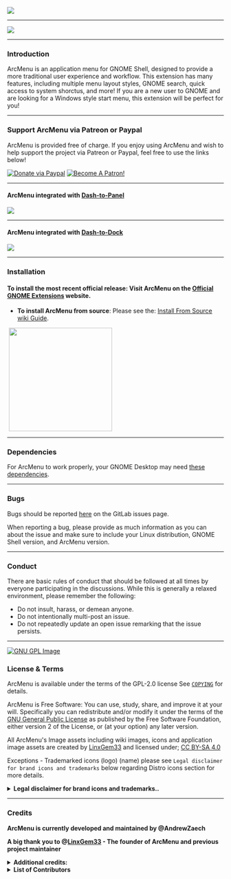 ![](https://gitlab.com/arcmenu/arcmenu-assets/raw/master/images/ArcMenu_WideBanner.png)

-----

![](https://gitlab.com/arcmenu/arcmenu-assets/raw/master/images/ArcMenu_Layouts_Banner.png)

-----

### Introduction

ArcMenu is an application menu for GNOME Shell, designed to provide a more traditional user experience and workflow. This extension has many features, including multiple menu layout styles, GNOME search, quick access to system shorctus, and more! If you are a new user to GNOME and are looking for a Windows style start menu, this extension will be perfect for you!

-----

### Support ArcMenu via Patreon or Paypal

ArcMenu is provided free of charge. If you enjoy using ArcMenu and wish to help support the project via Patreon or Paypal, feel free to use the links below!

[![Donate via Paypal](https://gitlab.com/arcmenu/arcmenu-assets/raw/master/images/paypal_donate.png)](https://www.paypal.com/cgi-bin/webscr?cmd=_donations&business=53CWA7NR743WC&item_name=Donate+to+support+my+work&currency_code=USD&source=url)
[![Become A Patron!](https://gitlab.com/arcmenu/arcmenu-assets/raw/master/images/become_a_patron.png)](https://www.patreon.com/ArcMenu)


-----

#### ArcMenu integrated with [Dash-to-Panel](https://extensions.gnome.org/extension/1160/dash-to-panel/)

![](https://gitlab.com/arcmenu/arcmenu-assets/raw/master/images/ArcMenu_Banner.png)

-----

#### ArcMenu integrated with [Dash-to-Dock](https://extensions.gnome.org/extension/307/dash-to-dock/)

![](https://gitlab.com/arcmenu/arcmenu-assets/raw/master/images/ArcMenu_Dash-to-Dock.png)

-----

### Installation

#### To install the most recent official release: Visit ArcMenu on the [Official GNOME Extensions](https://extensions.gnome.org/extension/3628/arcmenu/) website.

- **To install ArcMenu from source**: Please see the: [Install From Source wiki Guide](https://gitlab.com/arcmenu/ArcMenu/-/wikis/Install-From-Source-Guide).

<p align="left">
       <a href="https://extensions.gnome.org/extension/3628/arcmenu/" >
    <img src="https://gitlab.com/arcmenu/arcmenu-assets/raw/master/images/get-it-ego.png" width="240" style="margin-left: 4px"/>
    </a>

-----

### Dependencies

For ArcMenu to work properly, your GNOME Desktop may need [these dependencies](https://gitlab.com/arcmenu/ArcMenu/-/wikis/ArcMenu-Dependencies).

-----

### Bugs

Bugs should be reported [here](https://gitlab.com/arcmenu/ArcMenu/issues) on the GitLab issues page.

When reporting a bug, please provide as much information as you can about the issue and make sure to include your Linux distribution, GNOME Shell version, and ArcMenu version.

-----

### Conduct

There are basic rules of conduct that should be followed at all times by everyone participating in the discussions.  While this is generally a relaxed environment, please remember the following:

- Do not insult, harass, or demean anyone.
- Do not intentionally multi-post an issue.
- Do not repeatedly update an open issue remarking that the issue persists.

-----

[![GNU GPL Image](https://www.gnu.org/graphics/slickgnu.tiny.png)](http://www.gnu.org/licenses/old-licenses/lgpl-2.0.html)  
### License & Terms

ArcMenu is available under the terms of the GPL-2.0 license See [`COPYING`](https://gitlab.com/arcmenu/ArcMenu/blob/master/COPYING) for details.

ArcMenu is Free Software: You can use, study, share, and improve it at your will. Specifically you can redistribute and/or modify it under the terms of the [GNU General Public License](https://www.gnu.org/licenses/gpl.html) as published by the Free Software Foundation, either version 2 of the License, or (at your option) any later version. 

All ArcMenu's Image assets including wiki images, icons and application image assets are created by [LinxGem33](https://gitlab.com/LinxGem33) and licensed under; [CC BY-SA 4.0](https://creativecommons.org/licenses/by-sa/4.0/)

Exceptions - Trademarked icons (logo) (name) please see `Legal disclaimer for brand icons and trademarks` below regarding Distro icons section for more details.

<details>
<summary><b>Legal disclaimer for brand icons and trademarks..</b></summary>

<p>

*" All brand icons are trademarks of their respective owners. The use of these trademarks does not indicate endorsement of the trademark holder by ArcMenu project, nor vice versa. Please do not use brand logos for any purpose except to represent the company, product, or service to which they refer. "*

* **UBUNTU ![](https://gitlab.com/arcmenu/arcmenu-assets/raw/master/images/copyright2.svg)** - Ubuntu name and Ubuntu logo is a trademark of Canonical ![](https://gitlab.com/arcmenu/arcmenu-assets/raw/master/images/copyright2.svg) Ltd.

* **FEDORA ![](https://gitlab.com/arcmenu/arcmenu-assets/raw/master/images/copyright2.svg)** - Fedora and the Infinity design logo are trademarks of Red Hat, Inc.

* **DEBIAN ![](https://gitlab.com/arcmenu/arcmenu-assets/raw/master/images/copyright2.svg)** - is a registered trademark owned by Software in the Public Interest, Inc. Debian trademark is a registered United States trademark of Software in the Public Interest, Inc., managed by the Debian project.

* **MANJARO ![](https://gitlab.com/arcmenu/arcmenu-assets/raw/master/images/copyright2.svg)** - (logo) and name is a trademark of Manjaro GmbH & Co. KG

* **POP_OS! ![](https://gitlab.com/arcmenu/arcmenu-assets/raw/master/images/copyright2.svg)** - Name and (logo) is a trademark of system 76 ![](https://gitlab.com/arcmenu/arcmenu-assets/raw/master/images/copyright2.svg) Inc.

* **ARCH LINUX ![](https://gitlab.com/arcmenu/arcmenu-assets/raw/master/images/copyright2.svg)** - The stylized Arch Linux logo are recognised trademarks of Arch Linux, copyright 2002-2017 Judd Vinet and Aaron Griffin

* **SOLUS** - name and logo is Copyright ![](https://gitlab.com/arcmenu/arcmenu-assets/raw/master/images/copyright2.svg) 2014-2018 by Solus Project

* **KALI LINUX** - logo and name is part of ![](https://gitlab.com/arcmenu/arcmenu-assets/raw/master/images/copyright2.svg) OffSec Services Limited 2020

* **PUREOS** - name and logo is developed by members of the Purism community

* **RASPBERRY PI** ![](https://gitlab.com/arcmenu/arcmenu-assets/raw/master/images/copyright2.svg) - Logo and name is part of Raspberry Pi Foundation
UK Registered Charity 1129409

* **Gentoo Authors![](https://gitlab.com/arcmenu/arcmenu-assets/raw/master/images/copyright2.svg)** 2001–2020
Gentoo is a trademark of the Gentoo Foundation, Inc.

* **Voyager ![](https://gitlab.com/arcmenu/arcmenu-assets/raw/master/images/copyright2.svg) Linux**
(name) and (logo)

* **MXLinux![](https://gitlab.com/arcmenu/arcmenu-assets/raw/master/images/copyright2.svg)** 2020 -
Linux - is the registered trademark of Linus Torvalds in the U.S. and other countries.

* **Red Hat, Inc.![](https://gitlab.com/arcmenu/arcmenu-assets/raw/master/images/copyright2.svg)** Copyright 2020 
(name) and (logo)

</p>
</details>

-----

### Credits

**ArcMenu is currently developed and maintained by @AndrewZaech**

**A big thank you to @[LinxGem33](https://gitlab.com/LinxGem33) - The founder of ArcMenu and previous project maintainer**

<details>
<summary><b>Additional credits:</b></summary>

<p>

-----

* ArcMenu leverages some of the design elements for the default menu layout from Zorin OS.
* ArcMenu utilizes some modified code from GNOME Shell and the GNOME Shell extensions package.
* ArcMenu also uses adapted code from Dash to Panel's utils.js.

-----

</p>
</details>



<details>
<summary><b>List of Contributors</b></summary>

<p>

-----

<details>
<summary><b>Top Project Contributors</b></summary>

<p>

### Top Project Contributors

#### @[lexruee](https://github.com/lexruee) - **Project Contributor** - UI/UX Designer | - @[Thomas Ingvarsson](https://gitlab.com/tingvarsson) - **Project Contributor** - Developer

#### @[charlesg99](https://github.com/charlesg99) - **Project Contributor** - Developer 

-----

</p>
</details>

<details>
<summary><b>Other Project Contributors</b></summary>

<p>

### Pull Requests
<p> <a name="pullrequests"></a>

### Thanks to the following people for contributing via pull requests:

**@[fishears](https://github.com/fishears/Arc-Menu)** | **@[JasonLG1979](https://github.com/JasonLG1979)** | **@[itmitica](https://github.com/itmitica)** | **@[vikaig](https://gitlab.com/vikaig)** | **@[MagneFire](https://gitlab.com/MagneFire)** | **@[tognee](https://gitlab.com/tognee)** | **@[hlechner](https://gitlab.com/hlechner)** | **@[vanillajonathan](https://gitlab.com/vanillajonathan)** | **@[epskampie](https://gitlab.com/epskampie)** | **@[GnomeBook](https://gitlab.com/GnomeBook)**

-----

### Bug Fixes:
<p> <a name="bugfixes"></a>

**@[JasonLG1979](https://github.com/JasonLG1979)**  | **@[lexruee](https://github.com/lexruee/Arc-Menu)**

-----

</p>
</details>

<details>
<summary><b>Translators</b></summary>
<p> <a name="translators"></a>

- **Current translated languages and translators..**

-----

**- @[Nilvus](https://gitlab.com/Nilvus) - French** | **- @[Etamuk](https://gitlab.com/Etamuk) - German** | **- @[alex4401](https://gitlab.com/alex4401) - Polish** | **- @[frnogueira](https://gitlab.com/frnogueira), @[Z Bed](https://gitlab.com/zbed) - Brazilian Portuguese** | **- @[sigbjokj](https://gitlab.com/sigbjokj) - Norwegian** |

-----

 **- @[Ivan](https://gitlab.com/vantu5z) - Russian** | **- @[gkkulik](https://gitlab.com/gkkulik) - Silesian** | **- @[vikaig](https://gitlab.com/vikaig) - Ukrainian** | **- @[jordim](https://gitlab.com/jordim) - Catalan** | **- @[aylinux](https://gitlab.com/aylinux) - Turkish** |
 
-----

 **- @[MorganAntonsson](https://gitlab.com/MorganAntonsson) - Swedish** | **- @[jiri.doubravsky](https://gitlab.com/jiri.doubravsky) - Czech** | **- @[juanlucer](https://gitlab.com/juanlucer) - Spanish** | **- @[plesry](https://gitlab.com/plesry) - Chinese (Taiwan)** |

-----

 **- @[Vombato](https://gitlab.com/Vombato) @[matguidi](https://gitlab.com/matguidi) - Italian** | **- @[skygmin](https://gitlab.com/skygmin) - Simplified Chinese** | **- @[vinno97](https://gitlab.com/vinno97) - Dutch** | **- @[artnay](https://gitlab.com/artnay) - Finnish** |  **- @[rimasx](https://gitlab.com/rimasx) - Estonian** |
 
-----

 **- @[stevendobay](https://gitlab.com/stevendobay) - Hungarian** | **- @[omeritzics](https://gitlab.com/omeritzics) - Hebrew** | **- @[prescott66](https://gitlab.com/prescott66) - Slovak** | **- @[Mejans](https://gitlab.com/Mejans) - Occitan** | **- @[UtsushimiNeneka](https://gitlab.com/UtsushimiNeneka) - Korean**

</p>
</details>

-----

